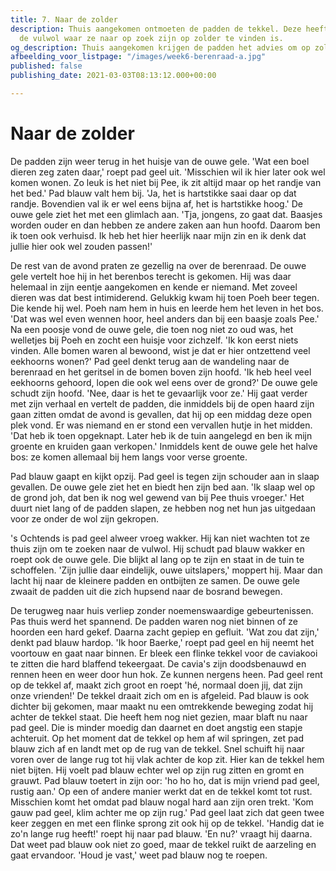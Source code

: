 ```yaml
---
title: 7. Naar de zolder
description: Thuis aangekomen ontmoeten de padden de tekkel. Deze heeft vernomen dat
  de vulwol waar ze naar op zoek zijn op zolder te vinden is.
og_description: Thuis aangekomen krijgen de padden het advies om op zolder te kijken
afbeelding_voor_listpage: "/images/week6-berenraad-a.jpg"
published: false
publishing_date: 2021-03-03T08:13:12.000+00:00

---
```

# Naar de zolder

De padden zijn weer terug in het huisje van de ouwe gele. 'Wat een boel dieren zeg zaten daar,' roept pad geel uit. 'Misschien wil ik hier later ook wel komen wonen. Zo leuk is het niet bij Pee, ik zit altijd maar op het randje van het bed.' Pad blauw valt hem bij. 'Ja, het is hartstikke saai daar op dat randje. Bovendien val ik er wel eens bijna af, het is hartstikke hoog.' De ouwe gele ziet het met een glimlach aan. 'Tja, jongens, zo gaat dat. Baasjes worden ouder en dan hebben ze andere zaken aan hun hoofd. Daarom ben ik toen ook verhuisd. Ik heb het hier heerlijk naar mijn zin en ik denk dat jullie hier ook wel zouden passen!' 

De rest van de avond praten ze gezellig na over de berenraad. De ouwe gele vertelt hoe hij in het berenbos terecht is gekomen. Hij was daar helemaal in zijn eentje aangekomen en kende er niemand. Met zoveel dieren was dat best intimiderend. Gelukkig kwam hij toen Poeh beer tegen. Die kende hij wel. Poeh nam hem in huis en leerde hem het leven in het bos. 'Dat was wel even wennen hoor, heel anders dan bij een baasje zoals Pee.' Na een poosje vond de ouwe gele, die toen nog niet zo oud was, het welletjes bij Poeh en zocht een huisje voor zichzelf. 'Ik kon eerst niets vinden. Alle bomen waren al bewoond, wist je dat er hier ontzettend veel eekhoorns wonen?' Pad geel denkt terug aan de wandeling naar de berenraad en het geritsel in de bomen boven zijn hoofd. 'Ik heb heel veel eekhoorns gehoord, lopen die ook wel eens over de grond?' De ouwe gele schudt zijn hoofd. 'Nee, daar is het te gevaarlijk voor ze.' Hij gaat verder met zijn verhaal en vertelt de padden, die inmiddels bij de open haard zijn gaan zitten omdat de avond is gevallen, dat hij op een middag deze open plek vond. Er was niemand en er stond een vervallen hutje in het midden. 'Dat heb ik toen opgeknapt. Later heb ik de tuin aangelegd en ben ik mijn groente en kruiden gaan verkopen.' Inmiddels kent de ouwe gele het halve bos: ze komen allemaal bij hem langs voor verse groente.

Pad blauw gaapt en kijkt opzij. Pad geel is tegen zijn schouder aan in slaap gevallen. De ouwe gele ziet het en biedt hen zijn bed aan. 'Ik slaap wel op de grond joh, dat ben ik nog wel gewend van bij Pee thuis vroeger.' Het duurt niet lang of de padden slapen, ze hebben nog net hun jas uitgedaan voor ze onder de wol zijn gekropen.

's Ochtends is pad geel alweer vroeg wakker. Hij kan niet wachten tot ze thuis zijn om te zoeken naar de vulwol. Hij schudt pad blauw wakker en roept ook de ouwe gele. Die blijkt al lang op te zijn en staat in de tuin te schoffelen. 'Zijn jullie daar eindelijk, ouwe uitslapers,' moppert hij. Maar dan lacht hij naar de kleinere padden en ontbijten ze samen. De ouwe gele zwaait de padden uit die zich hupsend naar de bosrand bewegen. 

De terugweg naar huis verliep zonder noemenswaardige gebeurtenissen. Pas thuis werd het spannend. De padden waren nog niet binnen of ze hoorden een hard gekef. Daarna zacht gepiep en gefluit. 'Wat zou dat zijn,' denkt pad blauw hardop. 'Ik hoor Baerke,' roept pad geel en hij neemt het voortouw en gaat naar binnen. Er bleek een flinke tekkel voor de caviakooi te zitten die hard blaffend tekeergaat. De cavia's zijn doodsbenauwd en rennen heen en weer door hun hok. Ze kunnen nergens heen. Pad geel rent op de tekkel af, maakt zich groot en roept 'hé, normaal doen jij, dat zijn onze vrienden!' De tekkel draait zich om en is afgeleid. Pad blauw is ook dichter bij gekomen, maar maakt nu een omtrekkende beweging zodat hij achter de tekkel staat. Die heeft hem nog niet gezien, maar blaft nu naar pad geel. Die is minder moedig dan daarnet en doet angstig een stapje achteruit. Op het moment dat de tekkel op hem af wil springen, zet pad blauw zich af en landt met op de rug van de tekkel. Snel schuift hij naar voren over de lange rug tot hij vlak achter de kop zit. Hier kan de tekkel hem niet bijten. Hij voelt pad blauw echter wel op zijn rug zitten en gromt en grauwt. Pad blauw toetert in zijn oor: 'ho ho ho, dat is mijn vriend pad geel, rustig aan.' Op een of andere manier werkt dat en de tekkel komt tot rust. Misschien komt het omdat pad blauw nogal hard aan zijn oren trekt. 'Kom gauw pad geel, klim achter me op zijn rug.' Pad geel laat zich dat geen twee keer zeggen en met een flinke sprong zit ook hij op de tekkel. 'Handig dat ie zo'n lange rug heeft!' roept hij naar pad blauw. 'En nu?' vraagt hij daarna. Dat weet pad blauw ook niet zo goed, maar de tekkel ruikt de aarzeling en gaat ervandoor. 'Houd je vast,' weet pad blauw nog te roepen.